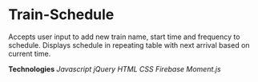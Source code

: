 # Train-Schedule

Accepts user input to add new train name, start time and frequency to schedule. Displays schedule in repeating table with next arrival based on current time.

**Technologies**
*Javascript*
*jQuery*
*HTML*
*CSS*
*Firebase*
*Moment.js*
